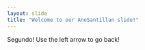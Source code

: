 ```yaml
---
layout: slide
title: "Welcome to our AnoSantillan slide!"
---
```

Segundo!
Use the left arrow to go back!
